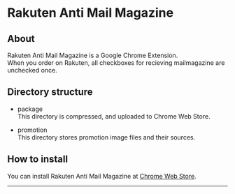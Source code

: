# Rakuten Anti Mail Magazine

## About
Rakuten Anti Mail Magazine is a Google Chrome Extension.  
When you order on Rakuten, all checkboxes for recieving mailmagazine are unchecked once.  

## Directory structure

* package  
This directory is compressed, and uploaded to Chrome Web Store.  

* promotion  
This directory stores promotion image files and their sources.

## How to install
You can install Rakuten Anti Mail Magazine at [Chrome Web Store][download].  

-----

  [download]: https://chrome.google.com/webstore/detail/rakuten-anti-mail-magazin/kclbpbfpfddcglkinajbcfcldhpdkmmk?hl=ja

